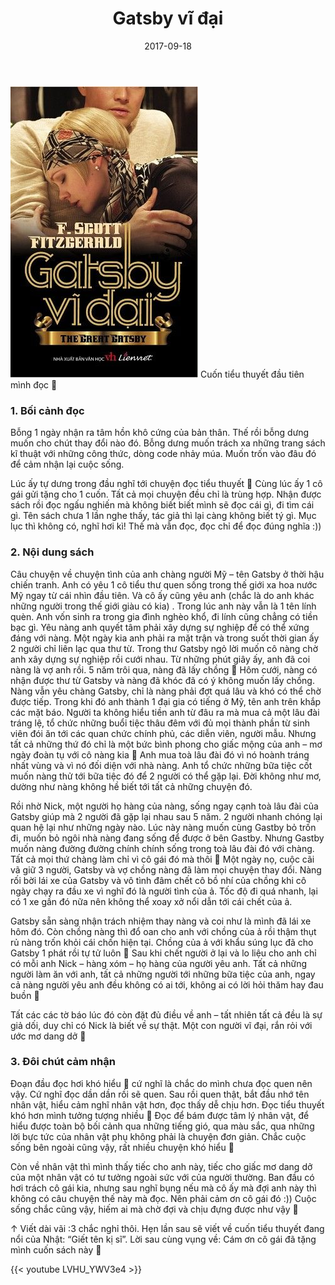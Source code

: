 ﻿---
title: "Gatsby vĩ đại"
slug: gatsby-vi-dai
date: 2017-09-18
categories:
- Sách
- Tiểu Thuyết
tags:
- Tiểu Thuyết
keywords:
- Gatsby
autoThumbnailImage: true
thumbnailImagePosition: left
thumbnailImage: /imgs/gatsby-vi-dai.jpg
metaAlignment: center
---
![Tôi Tự Học](/imgs/gatsby-vi-dai.jpg)
Cuốn tiểu thuyết đầu tiên mình đọc 🙂

### 1. Bối cảnh đọc

Bỗng 1 ngày nhận ra tâm hồn khô cứng của bản thân.
Thế rồi bỗng dưng muốn cho chút thay đổi nào đó.
Bỗng dưng muốn trách xa những trang sách kĩ thuật với những công thức,
dòng code nhảy múa. Muốn trốn vào đâu đó để cảm nhận lại cuộc sống.

Lúc ấy tự dưng trong đầu nghĩ tới chuyện đọc tiểu thuyết 🙂
Cùng lúc ấy 1 cô gái gửi tặng cho 1 cuốn.
Tất cả mọi chuyện đều chỉ là trùng hợp.
Nhận được sách rồi đọc ngấu nghiến mà không biết biết mình sẽ đọc cái gì, đi tìm cái gì.
Tên sách chưa 1 lần nghe thấy, tác giả thì lại càng không biết tý gì. Mục lục thì không có,
nghĩ hơi kì! Thế mà vẫn đọc, đọc chỉ để đọc đúng nghĩa :))

### 2. Nội dung sách

Câu chuyện về chuyện tình của anh chàng người Mỹ – tên Gatsby ở thời hậu chiến tranh.
Anh có yêu 1 cô tiểu thư quen sống trong thế giới xa hoa nước Mỹ ngay từ cái nhìn đầu tiên.
Và cô ấy cũng yêu anh (chắc là do anh khác những người trong thế giới giàu có kia) .
Trong lúc anh này vẫn là 1 tên lính quèn. Anh vốn sinh ra trong gia đình nghèo khổ,
đi lính cũng chẳng có tiền bạc gì.
Yêu nàng anh quyết tâm phải xây dựng sự nghiệp để có thể xứng đáng với nàng.
Một ngày kia anh phải ra mặt trận và trong suốt thời gian ấy 2 người chỉ liên lạc qua thư từ.
Trong thư Gatsby ngỏ lời muốn cô nàng chờ anh xây dựng sự nghiệp rồi cưới nhau.
Từ những phút giây ấy, anh đã coi nàng là vợ anh rồi.
5 năm trôi qua, nàng đã lấy chồng 🙂
Hôm cưới, nàng có nhận được thư từ Gatsby và nàng đã khóc đã có ý không muốn lấy chồng.
Nàng vẫn yêu chàng Gatsby, chỉ là nàng phải đợt quá lâu và khó có thể chờ được tiếp.
Trong khi đó anh thành 1 đại gia có tiếng ở Mỹ, tên anh trên khắp các mặt báo.
Người ta không hiểu tiền anh từ đâu ra mà mua cả một lâu đài tráng lệ,
tổ chức những buổi tiệc thâu đêm với đủ mọi thành phần từ sinh viên đói ăn tới các quan chức chính phủ, các diễn viên, người mẫu.
Nhưng tất cả những thứ đó chỉ là một bức bình phong cho giấc mộng của anh – mơ ngày đoàn tụ với cô nàng kia 🙂
Anh mua toà lâu đài đó vì nó hoành tráng nhất vùng và vì nó đối diện với nhà nàng.
Anh tổ chức những bữa tiệc cốt muốn nàng thử tới bữa tiệc đó để 2 người có thể gặp lại.
Đời không như mơ, dường như nàng không hề biết tới tất cả những chuyện đó.

Rồi nhờ Nick, một người họ hàng của nàng, sống ngay cạnh toà lâu đài của Gatsby giúp mà 2 người đã gặp lại nhau sau 5 năm.
2 người nhanh chóng lại quan hệ lại như những ngày nào. Lúc này nàng muốn cùng Gastby bỏ trốn đi,
muốn bỏ ngôi nhà nàng đang sống để được ở bên Gastby.
Nhưng Gastby muốn nàng đường đường chính chính sống trong toà lâu đài đó với chàng.
Tất cả mọi thứ chàng làm chỉ vì cô gái đó mà thôi 🙂
Một ngày nọ, cuộc cãi vã giữ 3 người, Gatsby và vợ chồng nàng đã làm mọi chuyện thay đổi.
Nàng rối bời lái xe của Gatsby và vô tình đâm chết cô bồ nhí của chồng khi cô ngày chạy ra đầu xe vì nghĩ đó là người tình của ả.
Tốc độ đi quá nhanh, lại có 1 xe gần đó nữa nên không thể xoay xở nổi dẫn tới cái chết của ả.

Gatsby sẵn sàng nhận trách nhiệm thay nàng và coi như là mình đã lái xe hôm đó.
Còn chồng nàng thì đổ oan cho anh với chồng của ả rồi thậm thụt rủ nàng trốn khỏi cái chốn hiện tại.
Chồng của ả với khẩu súng lục đã cho Gatsby 1 phát rồi tự tử luôn 🙂
Sau khi chết người ở lại và lo liệu cho anh chỉ có mỗi anh Nick – hàng xóm – họ hàng của người yêu anh.
Tất cả những người làm ăn với anh, tất cả những người tới những bữa tiệc của anh,
ngay cả nàng người yêu anh đều không có ai tới, không ai có lời hỏi thăm hay đau buồn 🙂

Tất các các tờ báo lúc đó còn đặt đủ điều về anh – tất nhiên tất cả đều là sự giả dối,
duy chỉ có Nick là biết về sự thật. Một con người vĩ đại, rắn rỏi với ước mơ dang dở 🙂

### 3. Đôi chút cảm nhận
Đoạn đầu đọc hơi khó hiểu 🙂 cứ nghĩ là chắc do mình chưa đọc quen nên vậy.
Cứ nghĩ đọc dần dần rồi sẽ quen. Sau rồi quen thật, bắt đầu nhớ tên nhân vật,
hiểu cảm nghĩ nhân vật hơn, đọc thấy dễ chịu hơn. Đọc tiểu thuyết khó hơn mình tưởng tượng nhiều 🙂
Đọc để bám được tâm lý nhân vật, để hiểu được toàn bộ bối cảnh qua những tiếng gió, qua màu sắc,
qua những lời bực tức của nhân vật phụ không phải là chuyện đơn giản.
Chắc cuộc sống bên ngoài cũng vậy, rất nhiều chuyện khó hiểu 🙂

Còn về nhân vật thì mình thấy tiếc cho anh này,
tiếc cho giấc mơ dang dở của một nhân vật có tư tưởng ngoài sức với của người thường.
Ban đầu có hơi trách cô gái kia, nhưng sau nghĩ bụng nếu mà cô ấy mà đợi anh này thì không có câu chuyện thế này mà đọc.
Nên phải cảm ơn cô gái đó :)) Cuộc sống chắc cũng vậy, hiếm ai mà chờ đợi và chịu đựng được như vậy 🙂

↑ Viết dài vãi :3 chắc nghỉ thôi. Hẹn lần sau sẽ viết về cuốn tiểu thuyết đang nổi của Nhật: “Giết tên kị sĩ”.
Lời sau cùng vụng về: Cám ơn cô gái đã tặng mình cuốn sách này 🙂

{{< youtube LVHU_YWV3e4 >}}
